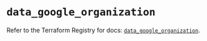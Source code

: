 # `data_google_organization`

Refer to the Terraform Registry for docs: [`data_google_organization`](https://registry.terraform.io/providers/hashicorp/google-beta/6.31.0/docs/data-sources/google_organization).
